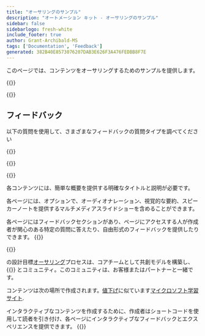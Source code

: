 ```yaml
---
title: "オーサリングのサンプル"
description: "オートメーション キット - オーサリングのサンプル"
sidebar: false
sidebarlogo: fresh-white
include_footer: true
author: Grant-Archibald-MS
tags: ['Documentation', 'Feedback']
generated: 382B40E8573076207DAB3E626F3A476FEDBB8F7E
---
```


<div class="optional">

このページでは、コンテンツをオーサリングするためのサンプルを提供します。

</div>

{{<presentation slides="1,2">}}

<div class="optional">

{{<presentationStyles>}}

## フィードバック

以下の質問を使用して、さまざまなフィードバックの質問タイプを調べてください

{{<questions name="/content/ja/contribution/sample.json" completed="質問に回答していただきありがとうございます" showNavigationButtons="false" locale="ja">}}

</div>

</div>

{{<slideStyles>}}

{{<slide  id="slide1" audio="authoring/overview.mp3?v=1" description="Authoring Overview" localImage="/images/illustrations/Authoring-Overview.svg" >}}

各コンテンツには、簡単な概要を提供する明確なタイトルと説明が必要です。

各ページには、オプションで、オーディオナレーション、視覚的な要約、スピーカーノートを提供するマルチメディアスライドショーを含めることができます。

各ページにはフィードバックセクションがあり、ページにアクセスする人が作成者が関心のある特定の質問に答えたり、自由形式のフィードバックを提供したりできます。
{{</slide>}}

{{<slide  id="slide2" audio="authoring/goals.mp3" description="Authoring Goals" localImage="/images/illustrations/Authoring-Goals.svg" >}}

の設計目標[オーサリング](/ja/contribution/authoring)プロセスは、コアチームとして共創モデルを構築し、{{<product-name>}} とコミュニティ。このコミュニティは、お客様またはパートナーと一緒です。

コンテンツは次の場所で作成されます。[値下げ](https://learn.microsoft.com/contribute/markdown-reference)に似ています[マイクロソフト学習サイト](https://learn.microsoft.com).

インタラクティブなコンテンツを作成するために、作成者はショートコードを使用して読者を引き付け、各ページにインタラクティブなフィードバックとエクスペリエンスを提供できます。
{{</slide>}}
